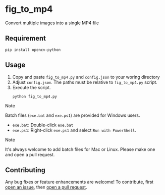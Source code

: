 # fig_to_mp4
Convert multiple images into a single MP4 file

## Requirement
```shell
pip install opencv-python
```

## Usage
1. Copy and paste `fig_to_mp4.py` and `config.json` to your woring directory
2. Adjust `config.json`. The paths must be relative to `fig_to_mp4.py` script.
3. Execute the script.
    ```
    python fig_to_mp4.py
    ```

> [!NOTE]
> Batch files (`exe.bat` and `exe.ps1`) are provided for Windows users.
> - `exe.bat`: Double-click `exe.bat`
> - `exe.ps1`: Right-click `exe.ps1` and select `Run with PowerShell`.

> [!NOTE]
> It's always welcome to add batch files for Mac or Linux.
> Please make one and open a pull request.

## Contributing
Any bug fixes or feature enhancements are welcome! To contribute, first [open an issue](https://opensource.guide/how-to-contribute/#opening-an-issue), then [open a pull request](https://opensource.guide/how-to-contribute/#opening-an-issue).
